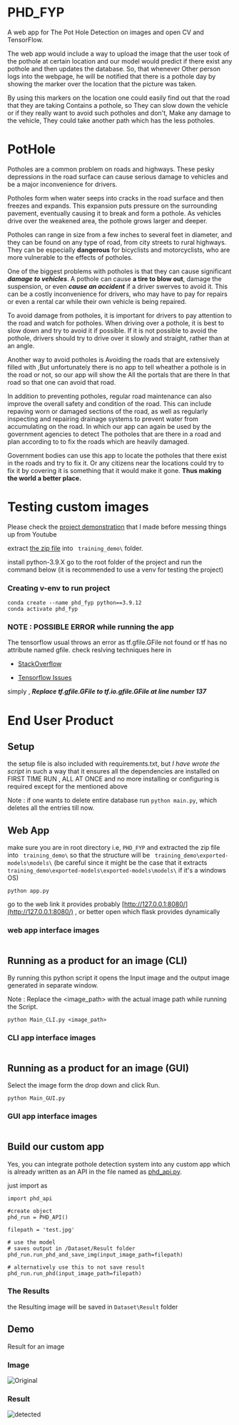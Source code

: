 # PHD_FYP
A web app for The Pot Hole Detection on images and open CV and TensorFlow.

The web app would include a way to upload the image that the user took of the pothole at certain location and our model would predict if there exist any pothole  and then updates the database. So, that whenever Other person logs into the webpage, he will be notified that there is a pothole day by showing the marker over the location that the picture was taken.

By using this markers on the location one could easily find out that the road that they are taking Contains a pothole, so They can slow down the vehicle or if they really want to avoid such potholes and don't, Make any damage to the vehicle, They could take another path which has the less potholes. 

# PotHole
Potholes are a common problem on roads and highways. These pesky depressions in the road surface can cause serious damage to vehicles and be a major inconvenience for drivers.

Potholes form when water seeps into cracks in the road surface and then freezes and expands. This expansion puts pressure on the surrounding pavement, eventually causing it to break and form a pothole. As vehicles drive over the weakened area, the pothole grows larger and deeper.

Potholes can range in size from a few inches to several feet in diameter, and they can be found on any type of road, from city streets to rural highways. They can be especially **dangerous** for bicyclists and motorcyclists, who are more vulnerable to the effects of potholes.

One of the biggest problems with potholes is that they can cause significant ***damage to vehicles***. A pothole can cause **a tire to blow out**, damage the suspension, or even ***cause an accident*** if a driver swerves to avoid it. This can be a costly inconvenience for drivers, who may have to pay for repairs or even a rental car while their own vehicle is being repaired.

To avoid damage from potholes, it is important for drivers to pay attention to the road and watch for potholes. When driving over a pothole, it is best to slow down and try to avoid it if possible. If it is not possible to avoid the pothole, drivers should try to drive over it slowly and straight, rather than at an angle.

Another way to avoid potholes is Avoiding the roads that are extensively filled with ,But unfortunately there is no app to tell wheather a pothole is in the road or not, so our app will show the All the portals that are there In that road so that one can avoid that road.

In addition to preventing potholes, regular road maintenance can also improve the overall safety and condition of the road. This can include repaving worn or damaged sections of the road, as well as regularly inspecting and repairing drainage systems to prevent water from accumulating on the road.
In which our app can again be used by the government agencies to detect The potholes that are there in a road and plan according to to fix the roads which are heavily damaged.
 
Government bodies can use this app to locate the potholes that there exist in the roads and try to fix it. Or any citizens near the locations could try to fix it by covering it is something that it would make it gone. **Thus making the world a better place.**

# Testing custom images

Please check the [project demonstration](https://youtu.be/dQw4w9WgXcQ) that I made before messing things up from Youtube

extract [the zip file](https://1drv.ms/u/s!AhCzSwMWU4mgjWGoSiiHpkaqP8YB?e=vfD9JB) into ` training_demo\` folder.

install python-3.9.X 
go to the root folder of the project and run the command below (it is recommended to use a venv for testing the project)

### Creating v-env to run project
```
conda create --name phd_fyp python==3.9.12
conda activate phd_fyp
```

### NOTE : POSSIBLE ERROR while running the app 

The tensorflow usual throws an error as tf.gfile.GFile not found or tf has no attribute named gfile.
check reslving techniques here in 
* [StackOverflow](https://stackoverflow.com/questions/55591437/attributeerror-module-tensorflow-has-no-attribute-gfile#:~:text=33-,in%202.0%2C%20tf.gfile.*%20is%20replaced%20by%20tf.io.gfile.*.,-when%20I%20get)

* [Tensorflow Issues](https://github.com/tensorflow/tensorflow/issues/31315#:~:text=i%20solved%20the%20error%20by%20replacing%20tf.gfile.fastgfile%20to%20tf.io.gfile.gfile.)

simply ,  ***Replace tf.gfile.GFile to tf.io.gfile.GFile at line number 137***

# End User Product

## Setup 
the setup file is also included with requirements.txt, but _I have wrote the script_ in such a way that it ensures all the dependencies are installed on FIRST TIME RUN , ALL AT ONCE and no more installing or configuring is required except for the mentioned above

Note : if one wants to delete entire database run `python main.py`, which deletes all the entries till now.

## Web App

make sure you are in root directory i.e, `PHD_FYP` and extracted the zip file into ` training_demo\` so that the structure will be ` training_demo\exported-models\models\` (be careful since it might be the case that it extracts ` training_demo\exported-models\exported-models\models\` if it's a windows OS)

```
python app.py
```

go to the web link it provides probably [http://127.0.0.1:8080/](http://127.0.0.1:8080/) , or better open which flask provides dynamically

### web app interface images

![]()

## Running as a product for an image (CLI)

By running this python script it opens the Input image and the output image generated in separate window.

Note : Replace the <image_path> with the actual image path while running the Script.
```
python Main_CLI.py <image_path>
```


### CLI app interface images

![]()


## Running as a product for an image (GUI)

Select the image form the drop down and click Run.

```
python Main_GUI.py
```

### GUI app interface images

![]()

## Build our custom app

Yes, you can integrate pothole detection system into any custom app which is already written as an API in the file named as [phd_api.py](https://github.com/Mahanth-Maha/PHD_FYP/blob/main/phd_api.py).

just import as
```
import phd_api

#create object
phd_run = PHD_API() 

filepath = 'test.jpg'

# use the model
# saves output in /Dataset/Result folder
phd_run.run_phd_and_save_img(input_image_path=filepath)

# alternatively use this to not save result
phd_run.run_phd(input_image_path=filepath)
```


### The Results

the Resulting image will be saved in ` Dataset\Result ` folder

## Demo

Result for an image
### Image 

![Original](https://github.com/Mahanth-Maha/PHD_FYP/blob/main/Dataset/train/potholes/img00000.JPEG)

### Result

![detected](https://github.com/Mahanth-Maha/PHD_FYP/blob/main/Dataset/Result/res_img00000.JPEG)
